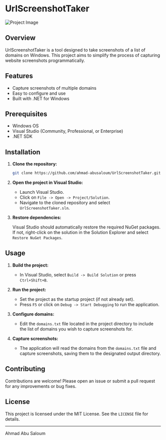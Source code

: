 # UrlScreenshotTaker

![Project Image](https://github.com/ahmad-abusaloum/UrlScreenshotTaker/assets/25351143/b9368365-804a-4023-8737-c23386e60d77)

## Overview

UrlScreenshotTaker is a tool designed to take screenshots of a list of domains on Windows. This project aims to simplify the process of capturing website screenshots programmatically.

## Features

- Capture screenshots of multiple domains
- Easy to configure and use
- Built with .NET for Windows

## Prerequisites

- Windows OS
- Visual Studio (Community, Professional, or Enterprise)
- .NET SDK

## Installation

1. **Clone the repository:**

    ```sh
    git clone https://github.com/ahmad-abusaloum/UrlScreenshotTaker.git
    ```

2. **Open the project in Visual Studio:**

    - Launch Visual Studio.
    - Click on `File -> Open -> Project/Solution`.
    - Navigate to the cloned repository and select `UrlScreenshotTaker.sln`.

3. **Restore dependencies:**

    Visual Studio should automatically restore the required NuGet packages. If not, right-click on the solution in the Solution Explorer and select `Restore NuGet Packages`.

## Usage

1. **Build the project:**

    - In Visual Studio, select `Build -> Build Solution` or press `Ctrl+Shift+B`.

2. **Run the project:**

    - Set the project as the startup project (if not already set).
    - Press `F5` or click on `Debug -> Start Debugging` to run the application.

3. **Configure domains:**

    - Edit the `domains.txt` file located in the project directory to include the list of domains you wish to capture screenshots for.

4. **Capture screenshots:**

    - The application will read the domains from the `domains.txt` file and capture screenshots, saving them to the designated output directory.

## Contributing

Contributions are welcome! Please open an issue or submit a pull request for any improvements or bug fixes.

## License

This project is licensed under the MIT License. See the `LICENSE` file for details.

---

Ahmad Abu Saloum
